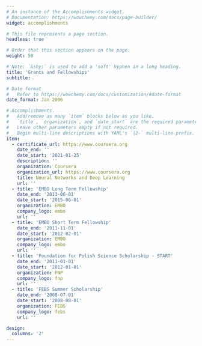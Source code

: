 ```yaml
---
# An instance of the Accomplishments widget.
# Documentation: https://wowchemy.com/docs/page-builder/
widget: accomplishments

# This file represents a page section.
headless: true

# Order that this section appears on the page.
weight: 50

# Note: `&shy;` is used to add a 'soft' hyphen in a long heading.
title: 'Grants and Fellowships'
subtitle:

# Date format
#   Refer to https://wowchemy.com/docs/customization/#date-format
date_format: Jan 2006

# Accomplishments.
#   Add/remove as many `item` blocks below as you like.
#   `title`, `organization`, and `date_start` are the required parameters.
#   Leave other parameters empty if not required.
#   Begin multi-line descriptions with YAML's `|2-` multi-line prefix.
item:
  - certificate_url: https://www.coursera.org
    date_end: ''
    date_start: '2021-01-25'
    description: ''
    organization: Coursera
    organization_url: https://www.coursera.org
    title: Neural Networks and Deep Learning
    url: ''
  - title: 'EMBO Long Term Fellowship'
    date_end: '2013-06-01'
    date_start: '2015-06-01'
    organization: EMBO
    company_logo: embo
    url: ''    
  - title: 'EMBO Short Term Fellowship'
    date_end: '2011-11-01'
    date_start: '2012-02-01'
    organization: EMBO
    company_logo: embo
    url: ''    
  - title: 'Foundation for Polish Science Scholarship - START'
    date_end: '2011-01-01'
    date_start: '2012-01-01'
    organization: FNP
    company_logo: fnp
    url: ''
  - title: 'FEBS Summer Scholarship'
    date_end: '2008-07-01'
    date_start: '2008-08-01'
    organization: FEBS
    company_logo: febs
    url: ''

design:
  columns: '2'
---
```

